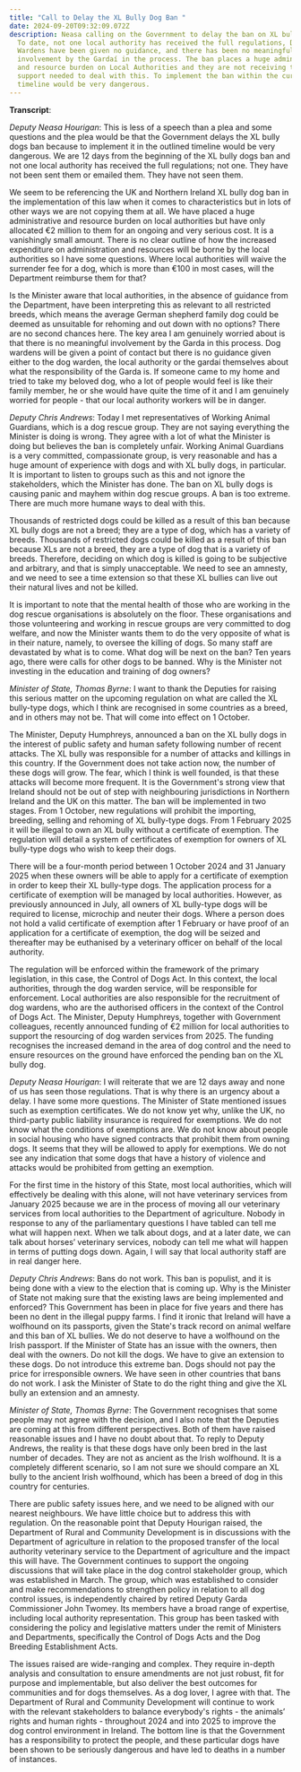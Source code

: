 ```yaml
---
title: "Call to Delay the XL Bully Dog Ban "
date: 2024-09-20T09:32:09.072Z
description: Neasa calling on the Government to delay the ban on XL bully dogs.
  To date, not one local authority has received the full regulations, Dog
  Wardens have been given no guidance, and there has been no meaningful
  involvement by the Gardaí in the process. The ban places a huge administrative
  and resource burden on Local Authorities and they are not receiving the
  support needed to deal with this. To implement the ban within the current
  timeline would be very dangerous.
---
```

**Transcript**:

*Deputy Neasa Hourigan*: This is less of a speech than a plea and some questions and the plea would be that the Government delays the XL bully dogs ban because to implement it in the outlined timeline would be very dangerous. We are 12 days from the beginning of the XL bully dogs ban and not one local authority has received the full regulations; not one. They have not been sent them or emailed them. They have not seen them.

We seem to be referencing the UK and Northern Ireland XL bully dog ban in the implementation of this law when it comes to characteristics but in lots of other ways we are not copying them at all. We have placed a huge administrative and resource burden on local authorities but have only allocated €2 million to them for an ongoing and very serious cost. It is a vanishingly small amount. There is no clear outline of how the increased expenditure on administration and resources will be borne by the local authorities so I have some questions. Where local authorities will waive the surrender fee for a dog, which is more than €100 in most cases, will the Department reimburse them for that?

Is the Minister aware that local authorities, in the absence of guidance from the Department, have been interpreting this as relevant to all restricted breeds, which means the average German shepherd family dog could be deemed as unsuitable for rehoming and out down with no options? There are no second chances here. The key area I am genuinely worried about is that there is no meaningful involvement by the Garda in this process. Dog wardens will be given a point of contact but there is no guidance given either to the dog warden, the local authority or the gardaí themselves about what the responsibility of the Garda is. If someone came to my home and tried to take my beloved dog, who a lot of people would feel is like their family member, he or she would have quite the time of it and I am genuinely worried for people - that our local authority workers will be in danger.

*Deputy Chris Andrews*: Today I met representatives of Working Animal Guardians, which is a dog rescue group. They are not saying everything the Minister is doing is wrong. They agree with a lot of what the Minister is doing but believes the ban is completely unfair. Working Animal Guardians is a very committed, compassionate group, is very reasonable and has a huge amount of experience with dogs and with XL bully dogs, in particular. It is important to listen to groups such as this and not ignore the stakeholders, which the Minister has done. The ban on XL bully dogs is causing panic and mayhem within dog rescue groups. A ban is too extreme. There are much more humane ways to deal with this.

Thousands of restricted dogs could be killed as a result of this ban because XL bully dogs are not a breed; they are a type of dog, which has a variety of breeds. Thousands of restricted dogs could be killed as a result of this ban because XLs are not a breed, they are a type of dog that is a variety of breeds. Therefore, deciding on which dog is killed is going to be subjective and arbitrary, and that is simply unacceptable. We need to see an amnesty, and we need to see a time extension so that these XL bullies can live out their natural lives and not be killed.

It is important to note that the mental health of those who are working in the dog rescue organisations is absolutely on the floor. These organisations and those volunteering and working in rescue groups are very committed to dog welfare, and now the Minister wants them to do the very opposite of what is in their nature, namely, to oversee the killing of dogs. So many staff are devastated by what is to come. What dog will be next on the ban? Ten years ago, there were calls for other dogs to be banned. Why is the Minister not investing in the education and training of dog owners?

*Minister of State, Thomas Byrne*: I want to thank the Deputies for raising this serious matter on the upcoming regulation on what are called the XL bully-type dogs, which I think are recognised in some countries as a breed, and in others may not be. That will come into effect on 1 October.

The Minister, Deputy Humphreys, announced a ban on the XL bully dogs in the interest of public safety and human safety following number of recent attacks. The XL bully was responsible for a number of attacks and killings in this country. If the Government does not take action now, the number of these dogs will grow. The fear, which I think is well founded, is that these attacks will become more frequent. It is the Government's strong view that Ireland should not be out of step with neighbouring jurisdictions in Northern Ireland and the UK on this matter. The ban will be implemented in two stages. From 1 October, new regulations will prohibit the importing, breeding, selling and rehoming of XL bully-type dogs. From 1 February 2025 it will be illegal to own an XL bully without a certificate of exemption. The regulation will detail a system of certificates of exemption for owners of XL bully-type dogs who wish to keep their dogs.

There will be a four-month period between 1 October 2024 and 31 January 2025 when these owners will be able to apply for a certificate of exemption in order to keep their XL bully-type dogs. The application process for a certificate of exemption will be managed by local authorities. However, as previously announced in July, all owners of XL bully-type dogs will be required to license, microchip and neuter their dogs. Where a person does not hold a valid certificate of exemption after 1 February or have proof of an application for a certificate of exemption, the dog will be seized and thereafter may be euthanised by a veterinary officer on behalf of the local authority.

The regulation will be enforced within the framework of the primary legislation, in this case, the Control of Dogs Act. In this context, the local authorities, through the dog warden service, will be responsible for enforcement. Local authorities are also responsible for the recruitment of dog wardens, who are the authorised officers in the context of the Control of Dogs Act. The Minister, Deputy Humphreys, together with Government colleagues, recently announced funding of €2 million for local authorities to support the resourcing of dog warden services from 2025. The funding recognises the increased demand in the area of dog control and the need to ensure resources on the ground have enforced the pending ban on the XL bully dog.

*Deputy Neasa Hourigan*: I will reiterate that we are 12 days away and none of us has seen those regulations. That is why there is an urgency about a delay. I have some more questions. The Minister of State mentioned issues such as exemption certificates. We do not know yet why, unlike the UK, no third-party public liability insurance is required for exemptions. We do not know what the conditions of exemptions are. We do not know about people in social housing who have signed contracts that prohibit them from owning dogs. It seems that they will be allowed to apply for exemptions. We do not see any indication that some dogs that have a history of violence and attacks would be prohibited from getting an exemption.

For the first time in the history of this State, most local authorities, which will effectively be dealing with this alone, will not have veterinary services from January 2025 because we are in the process of moving all our veterinary services from local authorities to the Department of agriculture. Nobody in response to any of the parliamentary questions I have tabled can tell me what will happen next. When we talk about dogs, and at a later date, we can talk about horses’ veterinary services, nobody can tell me what will happen in terms of putting dogs down. Again, I will say that local authority staff are in real danger here.

*Deputy Chris Andrews*: Bans do not work. This ban is populist, and it is being done with a view to the election that is coming up. Why is the Minister of State not making sure that the existing laws are being implemented and enforced? This Government has been in place for five years and there has been no dent in the illegal puppy farms. I find it ironic that Ireland will have a wolfhound on its passports, given the State's track record on animal welfare and this ban of XL bullies. We do not deserve to have a wolfhound on the Irish passport. If the Minister of State has an issue with the owners, then deal with the owners. Do not kill the dogs. We have to give an extension to these dogs. Do not introduce this extreme ban. Dogs should not pay the price for irresponsible owners. We have seen in other countries that bans do not work. I ask the Minister of State to do the right thing and give the XL bully an extension and an amnesty.

*Minister of State, Thomas Byrne*: The Government recognises that some people may not agree with the decision, and I also note that the Deputies are coming at this from different perspectives. Both of them have raised reasonable issues and I have no doubt about that. To reply to Deputy Andrews, the reality is that these dogs have only been bred in the last number of decades. They are not as ancient as the Irish wolfhound. It is a completely different scenario, so I am not sure we should compare an XL bully to the ancient Irish wolfhound, which has been a breed of dog in this country for centuries.

There are public safety issues here, and we need to be aligned with our nearest neighbours. We have little choice but to address this with regulation. On the reasonable point that Deputy Hourigan raised, the Department of Rural and Community Development is in discussions with the Department of agriculture in relation to the proposed transfer of the local authority veterinary service to the Department of agriculture and the impact this will have. The Government continues to support the ongoing discussions that will take place in the dog control stakeholder group, which was established in March. The group, which was established to consider and make recommendations to strengthen policy in relation to all dog control issues, is independently chaired by retired Deputy Garda Commissioner John Twomey. Its members have a broad range of expertise, including local authority representation. This group has been tasked with considering the policy and legislative matters under the remit of Ministers and Departments, specifically the Control of Dogs Acts and the Dog Breeding Establishment Acts.

The issues raised are wide-ranging and complex. They require in-depth analysis and consultation to ensure amendments are not just robust, fit for purpose and implementable, but also deliver the best outcomes for communities and for dogs themselves. As a dog lover, I agree with that. The Department of Rural and Community Development will continue to work with the relevant stakeholders to balance everybody's rights - the animals’ rights and human rights - throughout 2024 and into 2025 to improve the dog control environment in Ireland. The bottom line is that the Government has a responsibility to protect the people, and these particular dogs have been shown to be seriously dangerous and have led to deaths in a number of instances.